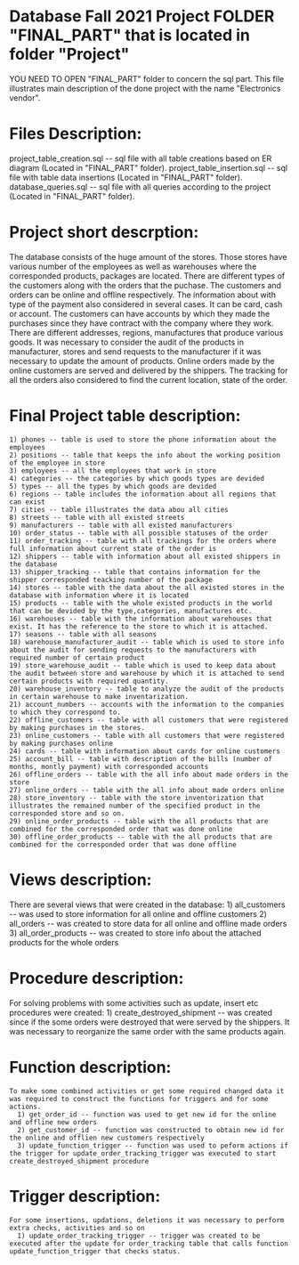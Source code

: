 # Database Fall 2021 Project FOLDER "FINAL_PART" that is located in folder "Project"
YOU NEED TO OPEN "FINAL_PART" folder to concern the sql part.
This file illustrates main description of the done project with the name "Electronics vendor". 

# Files Description:
  project_table_creation.sql -- sql file with all table creations based on ER diagram (Located in "FINAL_PART" folder).
  project_table_insertion.sql -- sql file with table data insertions (Located in "FINAL_PART" folder).
  database_queries.sql -- sql file with all queries according to the project (Located in "FINAL_PART" folder).

# Project short descrption:
  The database consists of the huge amount of the stores. Those stores have various number of the employees as well as warehouses where the corresponded products, packages are located.
  There are different types of the customers along with the orders that the puchase. The customers and orders can be online and offline respectively.
  The information about with type of the payment also considered in several cases. It can be card, cash or account. The customers can have accounts by which they made the purchases
  since they have contract with the company where they work. There are different addresses, regions, manufactures that produce various goods.
  It was necessary to consider the audit of the products in manufacturer, stores and send requests to the manufacturer if it was necessary to update the amount of products.
  Online orders made by the online customers are served and delivered by the shippers. The tracking for all the orders also considered to find the current location, state of the order.
  
# Final Project table description:
    1) phones -- table is used to store the phone information about the employees 
    2) positions -- table that keeps the info about the working position of the employee in store 
    3) employees -- all the employees that work in store
    4) categories -- the categories by which goods types are devided
    5) types -- all the types by which goods are devided
    6) regions -- table includes the information about all regions that can exist 
    7) cities -- table illustrates the data abou all cities
    8) streets -- table with all existed streets
    9) manufacturers -- table with all existed manufacturers
    10) order_status -- table with all possible statuses of the order
    11) order_tracking -- table with all trackings for the orders where full information about current state of the order is
    12) shippers -- table with information about all existed shippers in the database
    13) shipper_tracking -- table that contains information for the shipper corresponded teacking number of the package
    14) stores -- table with the data about the all existed stores in the database with information where it is located
    15) products -- table with the whole existed products in the world that can be devided by the type,categories, manufactures etc.
    16) warehouses -- table with the information about warehouses that exist. It has the reference to the store to which it is attached.
    17) seasons -- table with all seasons 
    18) warehouse_manufacturer_audit -- table which is used to store info about the audit for sending requests to the manufacturers with required number of certain product
    19) store_warehouse_audit -- table which is used to keep data about the audit between store and warehouse by which it is attached to send certain products with required quantity.
    20) warehouse_inventory -- table to analyze the audit of the products in certain warehouse to make inventarization.
    21) account_numbers -- accounts with the information to the companies to which they correspond to.
    22) offline_customers -- table with all customers that were registered by making purchases in the stores.
    23) online_customers -- table with all customers that were registered by making purchases online
    24) cards -- table with information about cards for online customers
    25) account_bill -- table with description of the bills (number of months, montly payment) with corresponded accounts
    26) offline_orders -- table with the all info about made orders in the store
    27) online_orders -- table with the all info about made orders online
    28) store_inventory -- table with the store inventorization that illustrates the remained number of the specified product in the corresponded store and so on.
    29) online_order_products -- table with the all products that are combined for the corresponded order that was done online
    30) offline_order_products -- table with the all products that are combined for the corresponded order that was done offline
        
# Views description:
  There are several views that were created in the database:
     1) all_customers -- was used to store information for all online and offline customers
     2) all_orders -- was created to store data for all online and offline made orders
     3) all_order_products -- was created to store info about the attached products for the whole orders

# Procedure description:
   For solving problems with some activities such as update, insert etc procedures were created:
      1) create_destroyed_shipment -- was created since if the some orders were destroyed that were served by the shippers. It was necessary to reorganize the same order with the same products again.

# Function description:
    To make some combined activities or get some required changed data it was required to construct the functions for triggers and for some actions.
      1) get_order_id -- function was used to get new id for the online and offline new orders
      2) get_customer_id -- function was constructed to obtain new id for the online and offlien new customers respectively
      3) update_function_trigger -- function was used to peform actions if the trigger for update_order_tracking_trigger was executed to start create_destroyed_shipment procedure

# Trigger description:
    For some insertions, updations, deletions it was necessary to perform extra checks, activities and so on
      1) update_order_tracking_trigger -- trigger was created to be executed after the update for order_tracking table that calls function update_function_trigger that checks status.
          
